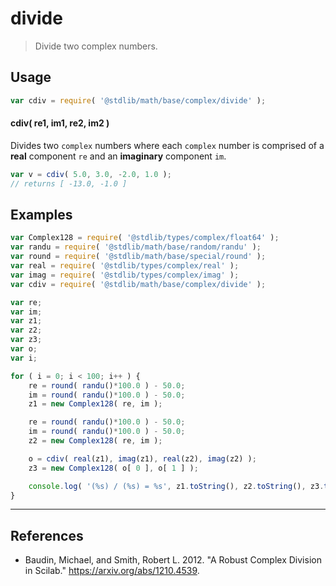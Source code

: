 # divide

> Divide two complex numbers.


<section class="intro">

</section>

<!-- /.intro -->


<section class="usage">

## Usage

``` javascript
var cdiv = require( '@stdlib/math/base/complex/divide' );
```

#### cdiv( re1, im1, re2, im2 )

Divides two `complex` numbers where each `complex` number is comprised of a __real__ component `re` and an __imaginary__ component `im`.

``` javascript
var v = cdiv( 5.0, 3.0, -2.0, 1.0 );
// returns [ -13.0, -1.0 ]
```

</section>

<!-- /.usage -->


<section class="examples">

## Examples

``` javascript
var Complex128 = require( '@stdlib/types/complex/float64' );
var randu = require( '@stdlib/math/base/random/randu' );
var round = require( '@stdlib/math/base/special/round' );
var real = require( '@stdlib/types/complex/real' );
var imag = require( '@stdlib/types/complex/imag' );
var cdiv = require( '@stdlib/math/base/complex/divide' );

var re;
var im;
var z1;
var z2;
var z3;
var o;
var i;

for ( i = 0; i < 100; i++ ) {
    re = round( randu()*100.0 ) - 50.0;
    im = round( randu()*100.0 ) - 50.0;
    z1 = new Complex128( re, im );

    re = round( randu()*100.0 ) - 50.0;
    im = round( randu()*100.0 ) - 50.0;
    z2 = new Complex128( re, im );

    o = cdiv( real(z1), imag(z1), real(z2), imag(z2) );
    z3 = new Complex128( o[ 0 ], o[ 1 ] );

    console.log( '(%s) / (%s) = %s', z1.toString(), z2.toString(), z3.toString() );
}
```

</section>

<!-- /.examples -->


---

<section class="references">

## References

* Baudin, Michael, and Smith, Robert L. 2012. "A Robust Complex Division in Scilab." [<https://arxiv.org/abs/1210.4539>][@baudin:2012].

</section>

<section class="links">

[@baudin:2012]: https://arxiv.org/abs/1210.4539

</section>

<!-- /.links -->
